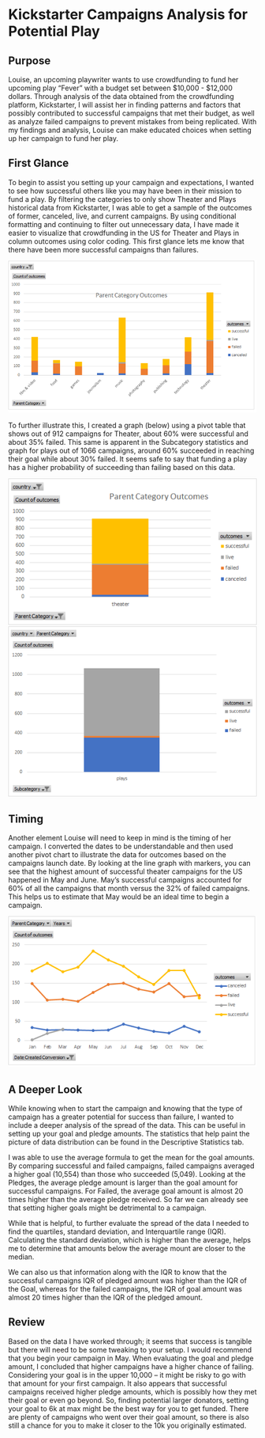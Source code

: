 # Kickstarter Campaigns Analysis for Potential Play  

## Purpose

Louise, an upcoming playwriter wants to use crowdfunding to fund her upcoming play “Fever” with a budget set between $10,000 - $12,000 dollars. Through analysis of the data obtained from the crowdfunding platform, Kickstarter, I will assist her in finding patterns and factors that possibly contributed to successful campaigns that met their budget, as well as analyze failed campaigns to prevent mistakes from being replicated. With my findings and analysis, Louise can make educated choices when setting up her campaign to fund her play.

## First Glance

To begin to assist you setting up your campaign and expectations, I wanted to see how successful others like you may have been in their mission to fund a play. By filtering the categories to only show Theater and Plays historical data from Kickstarter, I was able to get a sample of the outcomes of former, canceled, live, and current campaigns. By using conditional formatting and continuing to filter out unnecessary data, I have made it easier to visualize that crowdfunding in the US for Theater and Plays in column outcomes using color coding. This first glance lets me know that there have been more successful campaigns than failures.

![](Resource/Parent%20Category%20Outcomes.png)


To further illustrate this, I created a graph (below) using a pivot table that shows out of 912 campaigns for Theater, about 60% were successful and about 35% failed. This same is apparent in the Subcategory statistics and graph for plays out of 1066 campaigns, around 60% succeeded in reaching their goal while about 30% failed.  It seems safe to say that funding a play has a higher probability of succeeding than failing based on this data.

![](Resource/TheaterOutcomes.png)
![](Resource/SubcatOutcomes.png)


## Timing

Another element Louise will need to keep in mind is the timing of her campaign. I converted the dates to be understandable and then used another pivot chart to illustrate the data for outcomes based on the campaigns launch date. By looking at the line graph with markers, you can see that the highest amount of successful theater campaigns for the US happened in May and June. May’s successful campaigns accounted for 60% of all the campaigns that month versus the 32% of failed campaigns. This helps us to estimate that May would be an ideal time to begin a campaign.

![](Resource/Parent%20Category%20Outcomes%20ALL.png)

## A Deeper Look

While knowing when to start the campaign and knowing that the type of campaign has a greater potential for success than failure, I wanted to include a deeper analysis of the spread of the data. This can be useful in setting up your goal and pledge amounts. The statistics that help paint the picture of data distribution can be found in the Descriptive Statistics tab. 

 I was able to use the average formula to get the mean for the goal amounts. By comparing successful and failed campaigns, failed campaigns averaged a higher goal (10,554) than those who succeeded (5,049). Looking at the Pledges, the average pledge amount is larger than the goal amount for successful campaigns. For Failed, the average goal amount is almost 20 times higher than the average pledge received. So far we can already see that setting higher goals might be detrimental to a campaign.

While that is helpful, to further evaluate the spread of the data I needed to find the quartiles, standard deviation, and Interquartile range (IQR). Calculating the standard deviation, which is higher than the average, helps me to determine that amounts below the average mount are closer to the median.  

We can also us that information along with the IQR to know that the successful campaigns IQR of pledged amount was higher than the IQR of the Goal, whereas for the failed campaigns, the IQR of goal amount was almost 20 times higher than the IQR of the pledged amount.  

## Review

Based on the data I have worked through; it seems that success is tangible but there will need to be some tweaking to your setup. I would recommend that you begin your campaign in May. When evaluating the goal and pledge amount, I concluded that higher campaigns have a higher chance of failing.  Considering your goal is in the upper 10,000 – it might be risky to go with that amount for your first campaign. It also appears that successful campaigns received higher pledge amounts, which is possibly how they met their goal or even go beyond. So, finding potential larger donators, setting your goal to 6k at max might be the best way for you to get funded. There are plenty of campaigns who went over their goal amount, so there is also still a chance for you to make it closer to the 10k you originally estimated.
